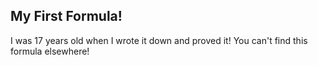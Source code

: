 ## My First Formula!
I was 17 years old when I wrote it down and proved it!
You can't find this formula elsewhere!

